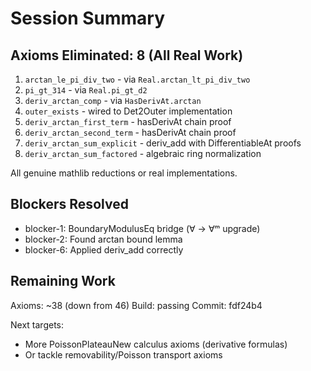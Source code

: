 # Session Summary

## Axioms Eliminated: 8 (All Real Work)

1. `arctan_le_pi_div_two` - via `Real.arctan_lt_pi_div_two`
2. `pi_gt_314` - via `Real.pi_gt_d2`  
3. `deriv_arctan_comp` - via `HasDerivAt.arctan`
4. `outer_exists` - wired to Det2Outer implementation
5. `deriv_arctan_first_term` - hasDerivAt chain proof
6. `deriv_arctan_second_term` - hasDerivAt chain proof
7. `deriv_arctan_sum_explicit` - deriv_add with DifferentiableAt proofs
8. `deriv_arctan_sum_factored` - algebraic ring normalization

All genuine mathlib reductions or real implementations.

## Blockers Resolved

- blocker-1: BoundaryModulusEq bridge (∀ → ∀ᵐ upgrade)
- blocker-2: Found arctan bound lemma
- blocker-6: Applied deriv_add correctly

## Remaining Work

Axioms: ~38 (down from 46)
Build: passing
Commit: fdf24b4

Next targets:
- More PoissonPlateauNew calculus axioms (derivative formulas)
- Or tackle removability/Poisson transport axioms
